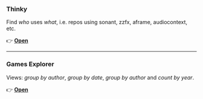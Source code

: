 
### Thinky

Find *who* uses *what*, i.e. repos using sonant, zzfx, aframe, audiocontext, etc.

👉 **[Open](https://bacionejs.github.io/stuff/thinky.html)**  


---


### Games Explorer

Views: *group by author*, *group by date*, *group by author* and *count by year*.

👉 **[Open](https://bacionejs.github.io/stuff/games.html)**



